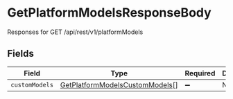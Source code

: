 # GetPlatformModelsResponseBody

Responses for GET /api/rest/v1/platformModels


## Fields

| Field                                                                                       | Type                                                                                        | Required                                                                                    | Description                                                                                 |
| ------------------------------------------------------------------------------------------- | ------------------------------------------------------------------------------------------- | ------------------------------------------------------------------------------------------- | ------------------------------------------------------------------------------------------- |
| `customModels`                                                                              | [GetPlatformModelsCustomModels](../../models/operations/getplatformmodelscustommodels.md)[] | :heavy_minus_sign:                                                                          | N/A                                                                                         |